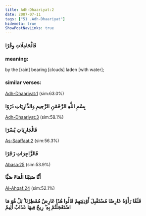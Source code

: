 ```yaml
---
title: Adh-Dhaariyat:2
date: 2007-07-11
tags: ["51 .Adh-Dhaariyat"]
hidemeta: true 
ShowPostNavLinks: true 
---
```

### فَالْحَامِلَاتِ وِقْرًا
### meaning: 
by the [rain] bearing [clouds] laden [with water];
### similar verses: 

[Adh-Dhaariyat:1](/51/1) (sim:63.0%)

### بِسْمِ اللَّهِ الرَّحْمَٰنِ الرَّحِيمِ وَالذَّارِيَاتِ ذَرْوًا

[Adh-Dhaariyat:3](/51/3) (sim:58.1%)

### فَالْجَارِيَاتِ يُسْرًا

[As-Saaffaat:2](/37/2) (sim:56.3%)

### فَالزَّاجِرَاتِ زَجْرًا

[Abasa:25](/80/25) (sim:53.9%)

### أَنَّا صَبَبْنَا الْمَاءَ صَبًّا

[Al-Ahqaf:24](/46/24) (sim:52.1%)

### فَلَمَّا رَأَوْهُ عَارِضًا مُسْتَقْبِلَ أَوْدِيَتِهِمْ قَالُوا هَٰذَا عَارِضٌ مُمْطِرُنَا ۚ بَلْ هُوَ مَا اسْتَعْجَلْتُمْ بِهِ ۖ رِيحٌ فِيهَا عَذَابٌ أَلِيمٌ
